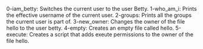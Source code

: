 0-iam_betty: Switches the current user to the user Betty.
1-who_am_i: Prints the effective username of the current user.
2-groups: Prints all the groups the current user is part of.
3-new_owner: Changes the owner of the file hello to the user betty.
4-empty: Creates an empty file called hello.
5-execute: Creates a script that adds exeute permissions to the owner of the file hello.
